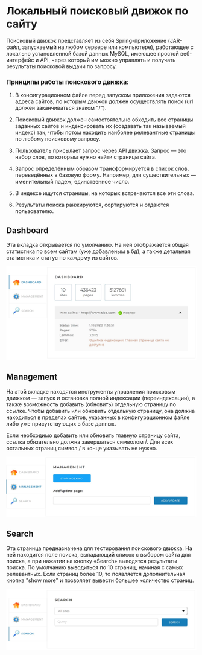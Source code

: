 # Локальный поисковый движок по сайту

Поисковый движок представляет из себя Spring-приложение (JAR-файл, запускаемый на любом сервере или компьютере), работающее с локально установленной базой данных MySQL, имеющее простой веб-интерфейс и API, через который им можно управлять и получать результаты поисковой выдачи по запросу.

### Принципы работы поискового движка:

1. В конфигурационном файле перед запуском приложения задаются адреса сайтов, по которым движок должен осуществлять поиск (url должен заканчиваться знаком "/").

2. Поисковый движок должен самостоятельно обходить все страницы заданных сайтов и индексировать их (создавать так называемый индекс) так, чтобы потом находить наиболее релевантные страницы по любому поисковому запросу.

3. Пользователь присылает запрос через API движка. Запрос — это набор слов, по которым нужно найти страницы сайта.

4. Запрос определённым образом трансформируется в список слов, переведённых в базовую форму. Например, для существительных — именительный падеж, единственное число.

5. В индексе ищутся страницы, на которых встречаются все эти слова.

6. Результаты поиска ранжируются, сортируются и отдаются пользователю.

## Dashboard
Эта вкладка открывается по умолчанию. На ней отображается общая статистика по всем сайтам (уже добавленым в бд), а также детальная статистика и статус по каждому из сайтов.

![](libs/images/dashboard.jpg)

## Management
На этой вкладке находятся инструменты управления поисковым движком — запуск и остановка полной индексации (переиндексации), а также возможность добавить (обновить) отдельную страницу по ссылке. Чтобы добавить или обновить отдельную страницу, она должна находиться в пределах сайтов, указанных в конфигурационном файле либо уже присутствующих в базе данных.

Если необходимо добавить или обновить главную страницу сайта, ссылка обязательно должна завершаться символом /. Для всех остальных страниц символ / в конце указывать не нужно.

![](libs/images/management.jpg)

## Search

Эта страница предназначена для тестирования поискового движка. На ней находится поле поиска, выпадающий список с выбором сайта для поиска, а при нажатии на кнопку «Search» выводятся результаты поиска. По умолчанию выводиться по 10 страниц, начиная с самых релевантных. Если страниц более 10, то появляется дополнительная кнопка "show more" и позволяет вывести большее количество страниц.

![](libs/images/search.jpg)
